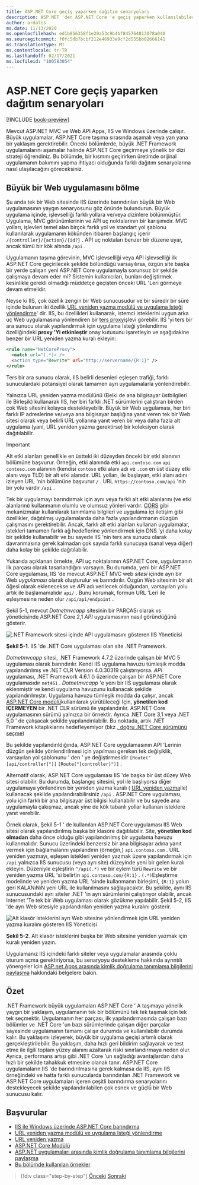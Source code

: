 ```yaml
---
title: ASP.NET Core geçiş yaparken dağıtım senaryoları
description: ASP.NET 'den ASP.NET Core 'e geçiş yaparken kullanılabilecek, yan yana ve aşamalı geçişlere izin veren, dağıtıma yönelik farklı yaklaşımlara genel bakış.
author: ardalis
ms.date: 11/13/2020
ms.openlocfilehash: ed1b856358f1e20a53c9b4bf845764813078a040
ms.sourcegitcommit: f0fc5db7bcbf212e46933e9cf2d555bb82666141
ms.translationtype: MT
ms.contentlocale: tr-TR
ms.lasthandoff: 02/17/2021
ms.locfileid: "100583054"
---
```

# <a name="deployment-scenarios-when-migrating-to-aspnet-core"></a>ASP.NET Core geçiş yaparken dağıtım senaryoları

[!INCLUDE [book-preview](../../../includes/book-preview.md)]

Mevcut ASP.NET MVC ve Web API Apps, IIS ve Windows üzerinde çalışır. Büyük uygulamalar, ASP.NET Core taşıma sırasında aşamalı veya yan yana bir yaklaşım gerektirebilir. Önceki bölümlerde, büyük .NET Framework uygulamalarını aşamalar halinde ASP.NET Core geçirmeye yönelik bir dizi strateji öğrendiniz. Bu bölümde, bir kısmını geçirirken üretimde orijinal uygulamanın bakımını yapma ihtiyacı olduğunda farklı dağıtım senaryolarına nasıl ulaşılacağını göreceksiniz.

## <a name="split-a-large-web-app"></a>Büyük bir Web uygulamasını bölme

Şu anda tek bir Web sitesinde IIS üzerinde barındırılan büyük bir Web uygulamasının yaygın senaryosunu göz önünde bulundurun. Büyük uygulama içinde, işlevselliği farklı yollara ve/veya dizinlere bölünmüştür. Uygulama, MVC görünümlerinin ve API uç noktalarının bir karışımıdır. MVC yolları, işlevleri temel alan birçok farklı yol ve standart yol şablonu kullanılarak uygulamanın kökünden itibaren başlangıç içerir `/{controller}/{action}/{id?}` . API uç noktaları benzer bir düzene uyar, ancak tümü bir kök altında `/api` .

Uygulamanın taşıma görevinin, MVC işlevselliği veya API işlevselliği ilk ASP.NET Core geçirilecek şekilde bölündüğü varsayılırsa, özgün site başka bir yerde çalışan yeni ASP.NET Core uygulamayla sorunsuz bir şekilde çalışmaya devam eder mi? Sistemin kullanıcıları, bunları değiştirmek kesinlikle gerekli olmadığı müddetçe geçişten önceki URL 'Leri görmeye devam etmelidir.

Neyse ki IIS, çok özellik zengin bir Web sunucusudur ve bir süredir bir süre içinde bulunan iki özellik [URL yeniden yazma modülü ve uygulama Isteği yönlendirme](https://docs.microsoft.com/iis/extensions/url-rewrite-module/reverse-proxy-with-url-rewrite-v2-and-application-request-routing)' dir. IIS, bu özellikleri kullanarak, istemci isteklerini uygun arka uç Web uygulamasına yönlendiren bir [ters proxy](https://docs.microsoft.com/iis/extensions/url-rewrite-module/reverse-proxy-with-url-rewrite-v2-and-application-request-routing)işlevi görebilir. IIS 'yi ters bir ara sunucu olarak yapılandırmak için uygulama Isteği yönlendirme özelliğindeki **proxy 'Yi etkinleştir** onay kutusunu işaretleyin ve aşağıdakine benzer bir URL yeniden yazma kuralı ekleyin:

```xml
<rule name="NetCoreProxy">
  <match url="(.*)> />
  <action type="Rewrite" url="http://servername/{R:1}" />
</rule>
```

Ters bir ara sunucu olarak, IIS belirli desenleri eşleşen trafiği, farklı sunuculardaki potansiyel olarak tamamen ayrı uygulamalarla yönlendirebilir.

Yalnızca URL yeniden yazma modülünü (Belki de ana bilgisayar üstbilgileri ile Birleşik) kullanarak IIS, her biri farklı .NET sürümlerini çalıştıran birden çok Web sitesini kolayca destekleyebilir. Büyük bir Web uygulaması, her biri farklı IP adreslerine ve/veya ana bilgisayar başlığına yanıt veren tek bir Web sitesi olarak veya belirli URL yollarına yanıt veren bir veya daha fazla alt uygulama (yani, URL yeniden yazma gerektirse) bir koleksiyon olarak dağıtılabilir.

> [!IMPORTANT]
> Alt etki alanları genellikle en üstteki iki düzeyden önceki bir etki alanının bölümüne başvurur. Örneğin, etki alanında etki `api.contoso.com` `api` `contoso.com` alanının (kendisi `contoso` etki alanı adı ve `.com` en üst düzey etki alanı veya TLD) bir alt etki alanıdır. URL yolları, ile başlayan, etki alanı adını izleyen URL 'nin bölümüne başvurur `/` . URL `https://contoso.com/api` 'nin bir yolu vardır `/api` .

Tek bir uygulamayı barındırmak için aynı veya farklı alt etki alanlarını (ve etki alanlarını) kullanmanın olumlu ve olumsuz yönleri vardır. [CORS](https://docs.microsoft.com/aspnet/core/security/cors) gibi mekanizmalar kullanılarak tanımlama bilgileri ve uygulama içi iletişim gibi özellikler, dağıtılmış uygulamalarda daha fazla yapılandırmanın düzgün çalışmasını gerektirebilir. Ancak, farklı alt etki alanları kullanan uygulamalar, istekleri tamamen farklı ağ hedeflerine yönlendirmek için DNS 'yi daha kolay bir şekilde kullanabilir ve bu sayede IIS 'nin ters ara sunucu olarak davranmasına gerek kalmadan çok sayıda farklı sunucuya (sanal veya diğer) daha kolay bir şekilde dağıtılabilir.

Yukarıda açıklanan örnekte, API uç noktalarının ASP.NET Core, uygulamanın ilk parçası olarak tasarlandığını varsayın. Bu durumda, yeni bir ASP.NET Core uygulaması, IIS 'de mevcut ASP.NET MVC web *sitesi* içinde ayrı bir Web *uygulaması* olarak oluşturulur ve barındırılır. Özgün Web sitesinin bir alt öğesi olarak eklenecekse ve *API* adı verilecek olduğundan, varsayılan yolu artık ile başlamamalıdır `api/` . Bunu korumak, formun URL 'Leri ile eşleşmesine neden olur `/api/api/endpoint` .

Şekil 5-1, mevcut *Dotnetmvcapp* sitesinin bir PARÇASı olarak ııs yöneticisinde ASP.NET Core 2,1 *API* uygulamasının nasıl göründüğünü gösterir.

![.NET Framework sitesi içinde API uygulamasını gösteren IIS Yöneticisi](./media/Figure5-1.png)

**Şekil 5-1**. IIS 'de .NET Core uygulaması olan site .NET Framework.

*Dotnetmvcapp* sitesi, .NET Framework 4.7.2 üzerinde çalışan bir MVC 5 uygulaması olarak barındırılır. Kendi IIS uygulama havuzu tümleşik modda yapılandırılmış ve .NET CLR Version 4.0.30319 çalıştırıyorsa. *API* uygulaması, .NET Framework 4.6.1 () üzerinde çalışan bir ASP.NET Core uygulamasıdır `net461` . *Dotnetmvcapp* 'e yenı bir IIS uygulaması olarak eklenmiştir ve kendi uygulama havuzunu kullanacak şekilde yapılandırılmıştır. Uygulama havuzu tümleşik modda da çalışır, ancak [ASP.NET Core modülü](https://docs.microsoft.com/aspnet/core/host-and-deploy/aspnet-core-module?view=aspnetcore-2.1&preserve-view=true)kullanılarak yürütüleceği Için, **yönetilen kod IÇERMEYEN** bir .NET CLR sürümü ile yapılandırılır. ASP.NET Core uygulamasının sürümü yalnızca bir örnektir. Ayrıca .NET Core 3,1 veya .NET 5,0 ' de çalışacak şekilde yapılandırılabilir. Bu noktada, artık .NET Framework kitaplıklarını hedefleyemiyor (bkz [. doğru .NET Core sürümünü seçme](choose-net-core-version.md))

Bu şekilde yapılandırıldığında, ASP.NET Core uygulamasının API 'Lerinin düzgün şekilde yönlendirilmesi için yapılması gereken tek değişiklik, varsayılan yol şablonunu ' den ' ye değiştirmesidir `[Route("[api/controller]")]` `[Route("[controller]")]` .

Alternatif olarak, ASP.NET Core uygulaması IIS 'de başka bir üst düzey Web sitesi olabilir. Bu durumda, başlangıç sitesini, yol ile başlıyorsa diğer uygulamaya yönlendiren bir yeniden yazma kuralı ( [URL yeniden yazma](https://www.iis.net/downloads/microsoft/url-rewrite)ile) kullanacak şekilde yapılandırabilirsiniz `/api` . ASP.NET Core uygulaması, yolu için farklı bir ana bilgisayar üst bilgisi kullanabilir ve bu sayede ana uygulamayla çakışmaz, ancak yine de kök tabanlı yollar kullanan isteklere yanıt verebilir.

Örnek olarak, Şekil 5-1 ' de kullanılan ASP.NET Core uygulaması IIS Web sitesi olarak yapılandırılmış başka bir klasöre dağıtılabilir. Site, **yönetilen kod olmadan** daha önce olduğu gibi yapılandırılmış bir uygulama havuzu kullanmalıdır. Sunucu üzerindeki benzersiz bir ana bilgisayar adına yanıt vermek için bağlamalarını yapılandırın (örneğin,) `api.contoso.com` . URL yeniden yazmayı, eşleşen istekleri yeniden yazmak üzere yapılandırmak için `/api` yalnızca IIS sunucusu (veya ayrı site) düzeyinde yeni bir gelen kuralı ekleyin. Düzeniyle eşleştirin `^/api(.*)` ve bir eylem türü `Rewrite` ve bir yeniden yazma URL 'si belirtin `api.contoso.com/{R:1}` . `(.*)`Eşleştirme modelinde ve yeniden yazma URL 'sinde kullanmanın birleşimi, `{R:1}` yolun geri KALANıNıN yeni URL ile kullanılmasını sağlayacaktır. Bu şekilde, aynı IIS sunucusundaki ayrı siteler .NET 'in ayrı sürümlerini çalıştırıyor olabilir, ancak Internet 'Te tek bir Web uygulaması olarak gözükme yapılabilir. Şekil 5-2, IIS 'de ayrı Web sitesiyle yapılandırılan yeniden yazma kuralını gösterir.

![Alt klasör isteklerini ayrı Web sitesine yönlendirmek için URL yeniden yazma kuralını gösteren IIS Yöneticisi](./media/Figure5-2.png)

**Şekil 5-2**. Alt klasör isteklerini başka bir Web sitesine yeniden yazmak için kuralı yeniden yazın.

Uygulamanız IIS içindeki farklı siteler veya uygulamalar arasında çoklu oturum açma gerektiriyorsa, bu senaryoyu destekleme hakkında ayrıntılı yönergeler için [ASP.net Apps arasında kimlik doğrulama tanımlama bilgilerini paylaşma](https://docs.microsoft.com/aspnet/core/host-and-deploy/iis/) hakkındaki belgelere bakın.

## <a name="summary"></a>Özet

.NET Framework büyük uygulamaları ASP.NET Core ' A taşımaya yönelik yaygın bir yaklaşım, uygulamanın tek bir bölümünü tek tek taşımak için tek tek seçmektir. Uygulamanın her parçası, ilk yapılandırmasında çalışan bazı bölümler ve .NET Core 'un bazı sürümlerinde çalışan diğer parçalar sayesinde uygulamanın tamamı çalışır durumda ve kullanılabilir durumda kalır. Bu yaklaşımı izleyerek, büyük bir uygulama geçişi artımlı olarak gerçekleştirilebilir. Bu yaklaşım, daha hızlı geri bildirim sağlayarak ve test etme ile ilgili toplam yüzey alanını azaltarak riski sınırlandırmaya neden olur. Ayrıca, performans artışı gibi .NET Core 'un sağladığı avantajlardan daha hızlı bir şekilde tahakkuk etmesine olanak tanır. ASP.NET Core uygulamaların IIS 'de barındırılmasına gerek kalmasa da IIS, aynı IIS örneğindeki ve hatta farklı sunucularda barındırılan .NET Framework ve ASP.NET Core uygulamaları içeren çeşitli barındırma senaryolarını destekleyecek şekilde yapılandırılabilen çok esnek ve güçlü bir Web sunucusu kalır.

## <a name="references"></a>Başvurular

- [IIS ile Windows üzerinde ASP.NET Core barındırma](https://docs.microsoft.com/aspnet/core/host-and-deploy/iis/)
- [URL yeniden yazma modülü ve uygulama Isteği yönlendirme](https://docs.microsoft.com/iis/extensions/url-rewrite-module/reverse-proxy-with-url-rewrite-v2-and-application-request-routing)
- [URL yeniden yazma](https://www.iis.net/downloads/microsoft/url-rewrite)
- [ASP.NET Core Modülü](https://docs.microsoft.com/aspnet/core/host-and-deploy/aspnet-core-module?view=aspnetcore-2.1&preserve-view=true)
- [ASP.NET uygulamaları arasında kimlik doğrulama tanımlama bilgilerini paylaşma](https://docs.microsoft.com/aspnet/core/host-and-deploy/iis/)
- [Bu bölümde kullanılan örnekler](https://github.com/ardalis/MigrateDotNetWithIIS)

>[!div class="step-by-step"]
>[Önceki](more-migration-scenarios.md) 
> [Sonraki](summary.md)
